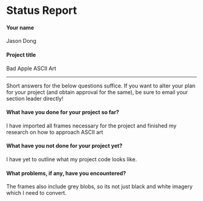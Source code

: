 # Status Report

#### Your name

Jason Dong


#### Project title

Bad Apple ASCII Art

***

Short answers for the below questions suffice. If you want to alter your plan for your project (and obtain approval for the same), be sure to email your section leader directly!

#### What have you done for your project so far?

I have imported all frames necessary for the project and finished my research on how to approach ASCII art

#### What have you not done for your project yet?

I have yet to outline what my project code looks like.

#### What problems, if any, have you encountered?

The frames also include grey blobs, so its not just black and white imagery which I need to convert.
